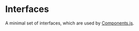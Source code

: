 # Interfaces

A minimal set of interfaces, which are used by [Components.js](https://componentsjs.readthedocs.io/en/latest/).
